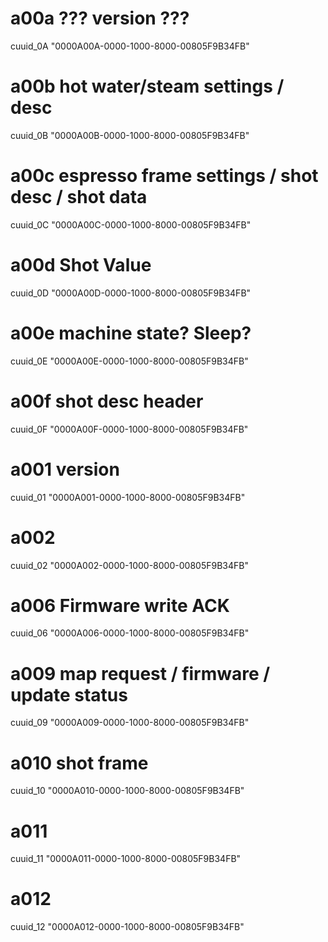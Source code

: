 # a00a ??? version ???

cuuid_0A "0000A00A-0000-1000-8000-00805F9B34FB"

# a00b hot water/steam settings / desc

cuuid_0B "0000A00B-0000-1000-8000-00805F9B34FB"

# a00c espresso frame settings / shot desc / shot data

cuuid_0C "0000A00C-0000-1000-8000-00805F9B34FB"

# a00d Shot Value

cuuid_0D "0000A00D-0000-1000-8000-00805F9B34FB"

# a00e machine state? Sleep?

cuuid_0E "0000A00E-0000-1000-8000-00805F9B34FB"

# a00f shot desc header

cuuid_0F "0000A00F-0000-1000-8000-00805F9B34FB"

# a001 version

cuuid_01 "0000A001-0000-1000-8000-00805F9B34FB"

# a002

cuuid_02 "0000A002-0000-1000-8000-00805F9B34FB"

# a006 Firmware write ACK

cuuid_06 "0000A006-0000-1000-8000-00805F9B34FB"

# a009 map request / firmware / update status

cuuid_09 "0000A009-0000-1000-8000-00805F9B34FB"

# a010 shot frame

cuuid_10 "0000A010-0000-1000-8000-00805F9B34FB"

# a011

cuuid_11 "0000A011-0000-1000-8000-00805F9B34FB"

# a012

cuuid_12 "0000A012-0000-1000-8000-00805F9B34FB"
